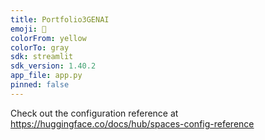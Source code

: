 ```yaml
---
title: Portfolio3GENAI
emoji: 🐢
colorFrom: yellow
colorTo: gray
sdk: streamlit
sdk_version: 1.40.2
app_file: app.py
pinned: false
---
```


Check out the configuration reference at https://huggingface.co/docs/hub/spaces-config-reference
